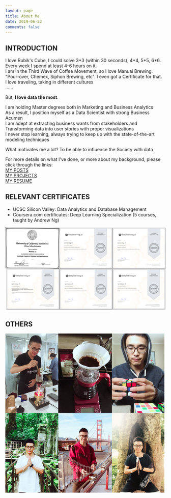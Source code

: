 ```yaml
---
layout: page
title: About Me
date: 2019-06-22
comments: false
---
```



## INTRODUCTION

I love Rubik's Cube, I could solve 3\*3 (within 30 seconds), 4\*4, 5\*5, 6\*6. <br>
Every week I spend at least 4-6 hours on it. <br>
I am in the Third Wave of Coffee Movement, so I love Manual Brewing: <br>
"Pour-over, Chemex, Siphon Brewing, etc". I even got a Certificate for that. <br>
I love traveling, taking in different cultures <br>
...... <br>

But, **I love data the most**.

I am holding Master degrees both in Marketing and Business Analytics <br>
As a result, I position myself as a Data Scientist with strong Business Acumen <br>
I am adept at extracting business wants from stakeholders and <br>
Transforming data into user stories with proper visualizations <br>
I never stop learning, always trying to keep up with the state-of-the-art modeling techniques <br>

What motivates me a lot? To be able to influence the Society with data<br>

For more details on what I've done, or more about my background, please click through the links:<br>
[MY POSTS](https://medium.com/@wli10)<br>
[MY PROJECTS](https://jeremite.github.io/projects)<br>
[MY RESUME](https://github.com/jeremite/jeremite.github.io/blob/master/assets/img/Resume_WeixingLi_D.S..pdf)


## RELEVANT CERTIFICATES
* UCSC Silicon Valley: Data Analytics and Database Management
* Coursera.com certificates: Deep Learning Specialization (5 courses, taught by Andrew Ng)

<img src="https://github.com/jeremite/jeremite.github.io/blob/master/assets/img/Post/c00.png?raw=true">

## OTHERS
<img height="500" alt="" width="500" src="https://github.com/jeremite/jeremite.github.io/blob/master/assets/img/Post/p10.png?raw=true">

